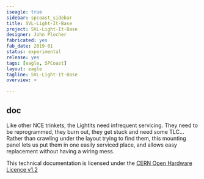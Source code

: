```yaml
---
iseagle: true
sidebar: spcoast_sidebar
title: SVL-Light-It-Base
project: SVL-Light-It-Base
designer: John Plocher
fabricated: yes
fab_date: 2019-01
status: experimental
release: yes
tags: [eagle, SPCoast]
layout: eagle
tagline: SVL-Light-It-Base
overview: >
    
---
```


## doc

Like other NCE trinkets, the LightIts need infrequent servicing.  They need to be reprogrammed, they burn out, they get stuck and need some TLC...
Rather than crawling under the layout trying to find them, this mounting panel lets us put them in one easily serviced place, and allows easy
replacement without having a wiring mess.



This technical documentation is licensed under the [CERN Open Hardware Licence v1.2](http://www.ohwr.org/attachments/2388/cern_ohl_v_1_2.txt)
